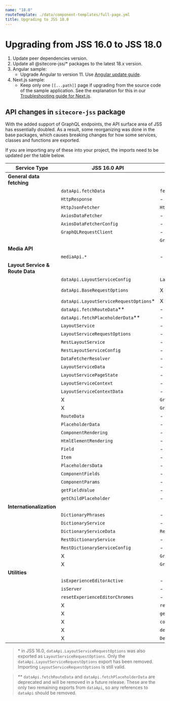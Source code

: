 ```yaml
---
name: "18.0"
routeTemplate: ./data/component-templates/full-page.yml
title: Upgrading to JSS 18.0
---
```


# Upgrading from JSS 16.0 to JSS 18.0

1. Update peer dependencies version.
2. Update all @sitecore-jss/* packages to the latest 18.x version.
3. Angular sample:
   * Upgrade Angular to version 11. Use [Angular update guide](https://update.angular.io/?l=3&v=10.0-11.0).
4. Next.js sample: 
    * Keep only one `[[...path]]` page if upgrading from the source code of the sample application. See the explanation for this in our [Troubleshooting guide for Next.js](/docs/nextjs/troubleshooting#app-fails-to-render-on-vercel-after-1800-upgrade).

## API changes in `sitecore-jss` package

With the added support of GraphQL endpoints, the API surface area of JSS has essentially doubled. As a result, some reorganizing was done in the base packages, which causes breaking changes for how some services, classes and functions are exported.

If you are importing any of these into your project, the imports need to be updated per the table below.

|Service Type|JSS 16.0 API | JSS 18.0 API | change description
|---|---|---|---
|**General data fetching**|||
||`dataApi.fetchData` | `fetchData` | exported directly
||`HttpResponse` | - | no change
||`HttpJsonFetcher` | `HttpDataFetcher` | renamed
||`AxiosDataFetcher` | - | no change
||`AxiosDataFetcherConfig` | - | no change
||`GraphQLRequestClient` | - | no change
||| `GraphQLRequestClientConfig` | new
|**Media API**|||
||`mediaApi.*` | - | no change
|**Layout Service & Route Data**|||
||`dataApi.LayoutServiceConfig` | `LayoutServiceConfig` | exported directly
||`dataApi.BaseRequestOptions` |X| merged into `LayoutServiceRequestOptions`
||`dataApi.LayoutServiceRequestOptions`* |X | removed
||`dataApi.fetchRouteData`** |  - | no change
||`dataApi.fetchPlaceholderData`** | - | no change
||`LayoutService` | - | no change
||`LayoutServiceRequestOptions` | - | no change
||`RestLayoutService` | - | no change
||`RestLayoutServiceConfig` | - | no change
||`DataFetcherResolver` | - | no change
||`LayoutServiceData` | - | no change
||`LayoutServicePageState` | - | no change
||`LayoutServiceContext` | - | no change
||`LayoutServiceContextData` | - | no change
||X| `GraphQLLayoutService` | new
||X| `GraphQLLayoutServiceConfig` | new
||`RouteData` | - | no change
||`PlaceholderData` | - | no change
||`ComponentRendering` | - | no change
||`HtmlElementRendering` | - | no change
||`Field` | - | no change
||`Item` | - | no change
||`PlaceholdersData` | - | no change
||`ComponentFields` | - | no change
||`ComponentParams` | - | no change
||`getFieldValue` | - | no change
||`getChildPlaceholder` | - | no change
|**Internationalization**|||
||`DictionaryPhrases` | - | no change
||`DictionaryService` | - | no change
||`DictionaryServiceData` | `RestDictionaryServiceData` | renamed
||`RestDictionaryService` | - | no change
||`RestDictionaryServiceConfig` | - | no change
||X| `GraphQLDictionaryService` | new
||X| `GraphQLDictionaryServiceConfig` | new
|**Utilities**|||
||`isExperienceEditorActive` | - | no change
||`isServer` | - | no change
||`resetExperienceEditorChromes` | - | no change
||X| `resolveUrl` | new
||X| `getAppRootId` | new
||X| `constants` | new
||X| `debug` | new
||X| `Debugger` | new

> \* in JSS 16.0, `dataApi.LayoutServiceRequestOptions` was also exported as `LayoutServiceRequestOptions`. Only the `dataApi.LayoutServiceRequestOptions` export has been removed. Importing `LayoutServiceRequestOptions` is still valid.

> ** `dataApi.fetchRouteData` and `dataApi.fetchPlaceholderData` are deprecated and will be removed in a future release. These are the only two remaining exports from `dataApi`, so any references to `dataApi` should be removed.
